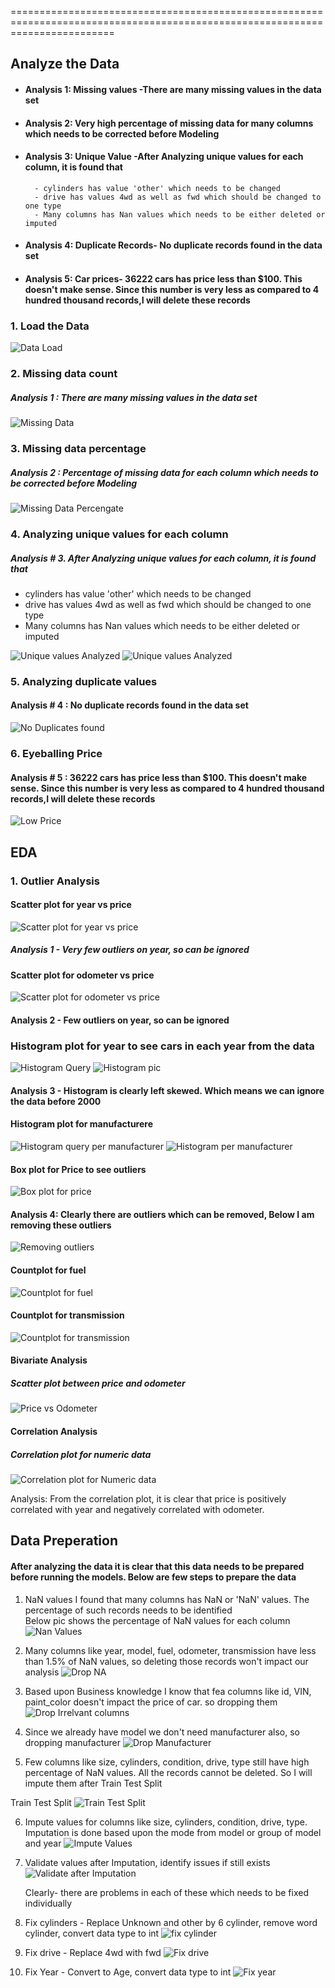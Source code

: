 

==============================================================================================================================

## Analyze the Data 

- #### Analysis 1: Missing values -There are many missing values in the data set
- #### Analysis 2: Very high percentage of missing data for many columns which needs to be corrected before Modeling
- #### Analysis 3: Unique Value -After Analyzing unique values for each column, it is found that
		- cylinders has value 'other' which needs to be changed
		- drive has values 4wd as well as fwd which should be changed to one type
		- Many columns has Nan values which needs to be either deleted or imputed 
- #### Analysis 4: Duplicate Records- No duplicate records found in the data set
- #### Analysis 5: Car prices- 36222 cars has price less than $100. This doesn't make sense. Since this number is very less as compared to 4 hundred thousand records,I will delete these records

### 1. Load the Data
![Data Load](https://github.com/viksaraw/Module-11-Pics/blob/main/Pic%201-%20Data%20Load%20.png)

### 2. Missing data count
##### Analysis 1 : There are many missing values in the data set
![Missing Data](https://github.com/viksaraw/Module-11-Pics/blob/main/Pic%202%20-%20Null%20Count.png)

### 3. Missing data percentage
##### Analysis 2 : Percentage of missing data for each column which needs to be corrected before Modeling
![Missing Data Percengate](https://github.com/viksaraw/Module-11-Pics/blob/main/Pic%203%20-%20Missing%20Data%20Percentage.png)

### 4. Analyzing unique values for each column
##### Analysis # 3. After Analyzing unique values for each column, it is found that
- cylinders has value 'other' which needs to be changed
- drive has values 4wd as well as fwd which should be changed to one type
- Many columns has Nan values which needs to be either deleted or imputed

![Unique values Analyzed](https://github.com/viksaraw/Module-11-Pics/blob/main/Pic%204%20-%20Unique%20value%20analysis.png)
![Unique values Analyzed](https://github.com/viksaraw/Module-11-Pics/blob/main/Pic%205%20Unique%20Value%20Analysis.png)

### 5. Analyzing duplicate values
#### Analysis # 4 : No duplicate records found in the data set
![No Duplicates found](https://github.com/viksaraw/Module-11-Pics/blob/main/Pic%206%20Duplicate%20Analysis.png)

### 6. Eyeballing Price
#### Analysis # 5 : 36222 cars has price less than $100. This doesn't make sense. Since this number is very less as compared to 4 hundred thousand records,I will delete these records
![Low Price](https://github.com/viksaraw/Module-11-Pics/blob/main/Pic%207%20-%20Price%20value%20less%20than%20100.png)

## EDA

### 1. Outlier Analysis
#### Scatter plot for year vs price
![Scatter plot for year vs price](https://github.com/viksaraw/Module-11-Pics/blob/main/EDA%20-1.png)
#####  Analysis 1 - Very few outliers on year, so can be ignored 

#### Scatter plot for odometer vs price
![Scatter plot for odometer vs price](https://github.com/viksaraw/Module-11-Pics/blob/main/EDA%202%20Scatter%20Plot%20-%20Odometer%20vs%20Price.png)
#### Analysis 2 - Few outliers on year, so can be ignored 

### Histogram plot for year to see cars in each year from the data
![Histogram Query](https://github.com/viksaraw/Module-11-Pics/blob/main/EDA%203%20-%20Hist%20for%20year%201.png)
![Histogram pic](https://github.com/viksaraw/Module-11-Pics/blob/main/EDA%204%20-%20Hist%20for%20year%202.png)
#### Analysis 3 - Histogram is clearly left skewed. Which means we can ignore the data before 2000

#### Histogram plot for manufacturere
![Histogram query per manufacturer](https://github.com/viksaraw/Module-11-Pics/blob/main/EDA%205%20Histogram%20query%20for%20manufacturer.png)
![Histogram per manufacturer](https://github.com/viksaraw/Module-11-Pics/blob/main/EDA%206%20Histogram%20for%20manufacturer.png)

#### Box plot for Price to see outliers
![Box plot for price](https://github.com/viksaraw/Module-11-Pics/blob/main/EDA%20-%207%20Box%20plot%20Outlier%20analysis.png)

#### Analysis 4: Clearly there are outliers which can be removed, Below I am removing these outliers
![Removing outliers](https://github.com/viksaraw/Module-11-Pics/blob/main/EDA-8%20Outlier%20removed.png)

#### Countplot for fuel
![Countplot for fuel](https://github.com/viksaraw/Module-11-Pics/blob/main/EDA-9%20Countplot%20fuel.png)

#### Countplot for transmission
![Countplot for transmission](https://github.com/viksaraw/Module-11-Pics/blob/main/EDA-10%20Countplot%20transmission.png)

#### Bivariate Analysis
##### Scatter plot between price and odometer
![Price vs Odometer](https://github.com/viksaraw/Module-11-Pics/blob/main/EDA-%2011%20Scatter%20Price%20vs%20odometer.png)

#### Correlation Analysis
##### Correlation plot for numeric data
![Correlation plot for Numeric data](https://github.com/viksaraw/Module-11-Pics/blob/main/EDA%20-12%20Correlation.png)

Analysis:  From the correlation plot, it is clear  that price is positively correlated with year and negatively correlated with odometer.

## Data Preperation
#### After analyzing the data it is clear that this data needs to be prepared before running the models. Below are few steps to prepare the data

1. NaN values
   I found that many columns has NaN or 'NaN' values. The percentage of such records needs to be identified
   <br> Below pic shows the percentage of NaN values for each column
   ![Nan Values](https://github.com/viksaraw/Module-11-Pics/blob/main/Data%20Prep%201%20-%20Percentage%20of%20NA.png)

2. Many columns like year, model, fuel, odometer, transmission have less than 1.5% of NaN values, so deleting those records won't impact our analysis
   ![Drop NA](https://github.com/viksaraw/Module-11-Pics/blob/main/Data%20Prep%202%20-%20Dropping%20na%20rows.png)

3. Based upon Business knowledge I know that fea columns like id, VIN, paint_color doesn't impact the price of car. so dropping them
   ![Drop Irrelvant columns](https://github.com/viksaraw/Module-11-Pics/blob/main/Data%20Prep%203%20-%20Drop%20irrelevant%20columns.png)
   
4. Since we already have model we don't need manufacturer also, so dropping manufacturer
   ![Drop Manufacturer](https://github.com/viksaraw/Module-11-Pics/blob/main/Data%20Prep%204-%20Drop%20Manufacturer.png)

5. Few columns like size, cylinders, condition, drive, type still have high percentage of NaN values. All the records cannot be deleted. So I will impute them after Train Test Split

Train Test Split
![Train Test Split](https://github.com/viksaraw/Module-11-Pics/blob/main/Data%20Prep%205-%20Train%20Test%20Split.png)

6. Impute values for columns like size, cylinders, condition, drive, type. Imputation is done based upon the mode from model or group of model and year
   ![Impute Values](https://github.com/viksaraw/Module-11-Pics/blob/main/Data%20Prep%206%20-%20Imputation%20by%20Model.png)

7. Validate values after Imputation, identify issues if still exists
   ![Validate after Imputation](https://github.com/viksaraw/Module-11-Pics/blob/main/Data%20Prep%207%20-%20Validate%20values.png)

   Clearly- there are problems in each of these which needs to be fixed individually

8. Fix cylinders - Replace Unknown and other by 6 cylinder, remove word cylinder, convert data type to int
   ![fix cylinder](https://github.com/viksaraw/Module-11-Pics/blob/main/Data%20Prep%208-%20Fix%20cylinders.png)

9. Fix drive - Replace 4wd with fwd
   ![Fix drive](https://github.com/viksaraw/Module-11-Pics/blob/main/Data%20Prep%209%20-%20fix%20drive.png)

10. Fix Year - Convert to Age, convert data type to int
    ![Fix year](https://github.com/viksaraw/Module-11-Pics/blob/main/Data%20Prep%2010%20-%20Year%20to%20Age.png) 

